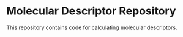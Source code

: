 # Molecular Descriptor Repository 
This repository contains code for calculating molecular descriptors. 
